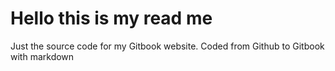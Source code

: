 # Hello this is my read me  
Just the source code for my Gitbook website. Coded from Github to Gitbook with markdown
